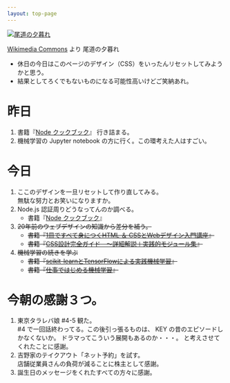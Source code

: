 ```yaml
---
layout: top-page
---
```


[![尾道の夕暮れ](https://upload.wikimedia.org/wikipedia/commons/4/47/Landscape_view_of_Onomichi_city_and_Onomichi_Channel_at_night._Hanami_%28Sakura_blooming_season%29._Hiroshima_Prefecture._Japan.jpg)](https://commons.wikimedia.org/wiki/File:Landscape_view_of_Onomichi_city_and_Onomichi_Channel_at_night._Hanami_(Sakura_blooming_season)._Hiroshima_Prefecture._Japan.jpg)

[Wikimedia Commons](https://commons.wikimedia.org/)
より
尾道の夕暮れ

* 休日の今日はこのページのデザイン（CSS）をいったんリセットしてみようかと思う。
* 結果としてろくでもないものになる可能性高いけどご笑納あれ。

# 昨日

1. 書籍『[Node クックブック](https://amazon.jp/dp/4873116066)』
   行き詰まる。
1. 機械学習の Jupyter notebook の方に行く。この環考えた人はすごい。


# 今日

1. ここのデザインを一旦リセットして作り直してみる。  
   無駄な努力とお笑いになりますか。
1. Node.js 認証周りどうなってんのか調べる。
   * 書籍『[Node クックブック](https://amazon.jp/dp/4873116066)』
1. ~~20年前のウェブデザインの知識から差分を補う。~~
   * ~~書籍『[1冊ですべて身につくHTML ＆ CSSとWebデザイン入門講座](https://amazon.jp/dp/B07PS1ZJN6)』~~
   * ~~書籍『[CSS設計完全ガイド　～詳細解説＋実践的モジュール集](https://amazon.jp/dp/B0856YMH7L)』~~
1. ~~機械学習の続きを学ぶ~~
   * ~~書籍『[scikit-learnとTensorFlowによる実践機械学習](https://amazon.jp/dp/4873118344)』~~
   * ~~書籍『[仕事ではじめる機械学習](https://amazon.jp/dp/4873118255)』~~

# 今朝の感謝３つ。

1. 東京タラレバ娘 #4-5 観た。  
   #4 で一回話終わってる。この後引っ張るものは、
   KEY の昔のエピソードしかなくないか。
   ドラマってこういう展開もあるのか・・・。
   と考えさせてくれたことに感謝。
2. 吉野家のテイクアウト「ネット予約」を試す。  
   店舗従業員さんの負荷が減ることに株主として感謝。
3. 誕生日のメッセージをくれたすべての方々に感謝。
